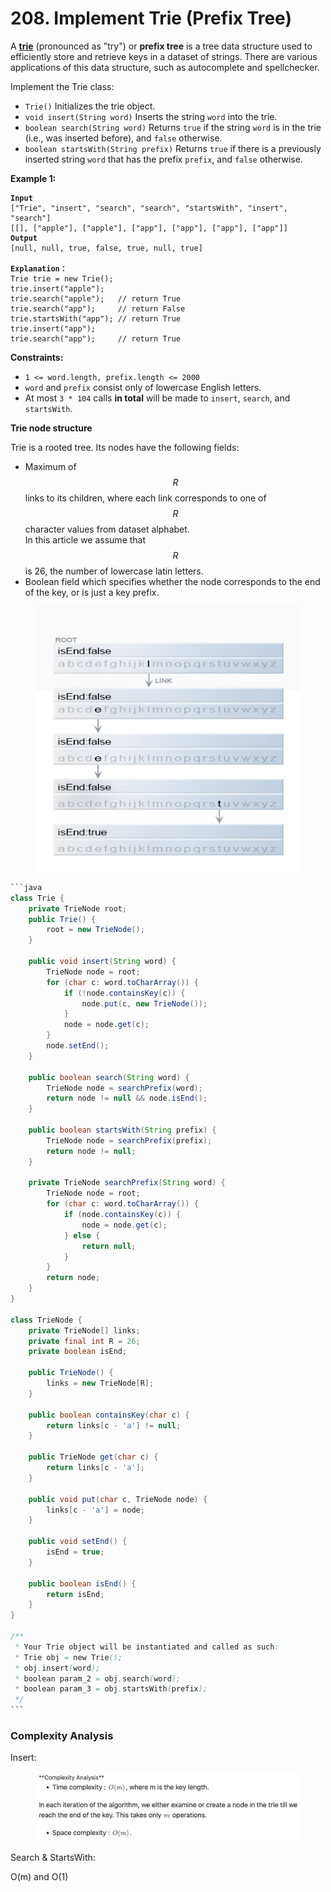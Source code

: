 # 208. Implement Trie (Prefix Tree)

A [**trie**](https://en.wikipedia.org/wiki/Trie) (pronounced as "try") or **prefix tree** is a tree data structure used to efficiently store and retrieve keys in a dataset of strings. There are various applications of this data structure, such as autocomplete and spellchecker.

Implement the Trie class:

* `Trie()` Initializes the trie object.
* `void insert(String word)` Inserts the string `word` into the trie.
* `boolean search(String word)` Returns `true` if the string `word` is in the trie (i.e., was inserted before), and `false` otherwise.
* `boolean startsWith(String prefix)` Returns `true` if there is a previously inserted string `word` that has the prefix `prefix`, and `false` otherwise.

&#x20;

**Example 1:**

<pre><code><strong>Input
</strong>["Trie", "insert", "search", "search", "startsWith", "insert", "search"]
[[], ["apple"], ["apple"], ["app"], ["app"], ["app"], ["app"]]
<strong>Output
</strong>[null, null, true, false, true, null, true]

<strong>Explanation：
</strong>Trie trie = new Trie();
trie.insert("apple");
trie.search("apple");   // return True
trie.search("app");     // return False
trie.startsWith("app"); // return True
trie.insert("app");
trie.search("app");     // return True
</code></pre>

&#x20;

**Constraints:**

* `1 <= word.length, prefix.length <= 2000`
* `word` and `prefix` consist only of lowercase English letters.
* At most `3 * 104` calls **in total** will be made to `insert`, `search`, and `startsWith`.



**Trie node structure**

Trie is a rooted tree. Its nodes have the following fields:

* Maximum of $$R$$ links to its children, where each link corresponds to one of $$R$$ character values from dataset alphabet.\
  In this article we assume that $$R$$ is 26, the number of lowercase latin letters.
* Boolean field which specifies whether the node corresponds to the end of the key, or is just a key prefix.

<figure><img src="../../../.gitbook/assets/image (4) (1) (1).png" alt=""><figcaption></figcaption></figure>

````java
```java
class Trie {
    private TrieNode root;
    public Trie() {
        root = new TrieNode();
    }
    
    public void insert(String word) {
        TrieNode node = root;
        for (char c: word.toCharArray()) {
            if (!node.containsKey(c)) {
                node.put(c, new TrieNode());
            }
            node = node.get(c);
        }
        node.setEnd();
    }
    
    public boolean search(String word) {
        TrieNode node = searchPrefix(word);
        return node != null && node.isEnd();
    }
    
    public boolean startsWith(String prefix) {
        TrieNode node = searchPrefix(prefix);
        return node != null;
    }

    private TrieNode searchPrefix(String word) {
        TrieNode node = root;
        for (char c: word.toCharArray()) {
            if (node.containsKey(c)) {
                node = node.get(c);
            } else {
                return null;
            }
        }
        return node;
    }
}

class TrieNode {
    private TrieNode[] links;
    private final int R = 26;
    private boolean isEnd;

    public TrieNode() {
        links = new TrieNode[R];
    }

    public boolean containsKey(char c) {
        return links[c - 'a'] != null;
    }

    public TrieNode get(char c) {
        return links[c - 'a'];
    }

    public void put(char c, TrieNode node) {
        links[c - 'a'] = node;
    }

    public void setEnd() {
        isEnd = true;
    }

    public boolean isEnd() {
        return isEnd;
    }
}

/**
 * Your Trie object will be instantiated and called as such:
 * Trie obj = new Trie();
 * obj.insert(word);
 * boolean param_2 = obj.search(word);
 * boolean param_3 = obj.startsWith(prefix);
 */
```
````

### Complexity Analysis

Insert:

<figure><img src="../../../.gitbook/assets/image (7) (1) (1).png" alt="" width="563"><figcaption></figcaption></figure>

Search & StartsWith:

O(m) and O(1)
